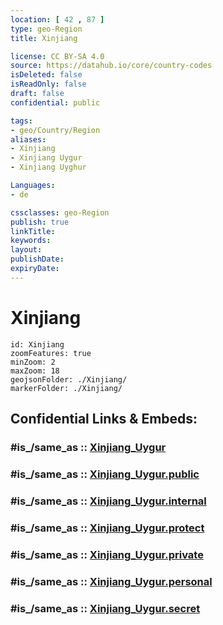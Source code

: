 ```yaml
---
location: [ 42 , 87 ] 
type: geo-Region
title: Xinjiang

license: CC BY-SA 4.0
source: https://datahub.io/core/country-codes
isDeleted: false
isReadOnly: false
draft: false
confidential: public

tags:
- geo/Country/Region
aliases:
- Xinjiang
- Xinjiang Uygur
- Xinjiang Uyghur

Languages:
- de

cssclasses: geo-Region
publish: true
linkTitle: 
keywords: 
layout: 
publishDate: 
expiryDate: 
---
```


# Xinjiang

```leaflet
id: Xinjiang
zoomFeatures: true 
minZoom: 2 
maxZoom: 18
geojsonFolder: ./Xinjiang/
markerFolder: ./Xinjiang/
```


## Confidential Links & Embeds: 

### #is_/same_as :: [Xinjiang_Uygur](/_Standards/Earth/Continent/Asia/Asia~East/China/provinces~China/Xinjiang_Uygur.md) 

### #is_/same_as :: [Xinjiang_Uygur.public](/_public/Earth/Continent/Asia/Asia~East/China/provinces~China/Xinjiang_Uygur.public.md) 

### #is_/same_as :: [Xinjiang_Uygur.internal](/_internal/Earth/Continent/Asia/Asia~East/China/provinces~China/Xinjiang_Uygur.internal.md) 

### #is_/same_as :: [Xinjiang_Uygur.protect](/_protect/Earth/Continent/Asia/Asia~East/China/provinces~China/Xinjiang_Uygur.protect.md) 

### #is_/same_as :: [Xinjiang_Uygur.private](/_private/Earth/Continent/Asia/Asia~East/China/provinces~China/Xinjiang_Uygur.private.md) 

### #is_/same_as :: [Xinjiang_Uygur.personal](/_personal/Earth/Continent/Asia/Asia~East/China/provinces~China/Xinjiang_Uygur.personal.md) 

### #is_/same_as :: [Xinjiang_Uygur.secret](/_secret/Earth/Continent/Asia/Asia~East/China/provinces~China/Xinjiang_Uygur.secret.md)

